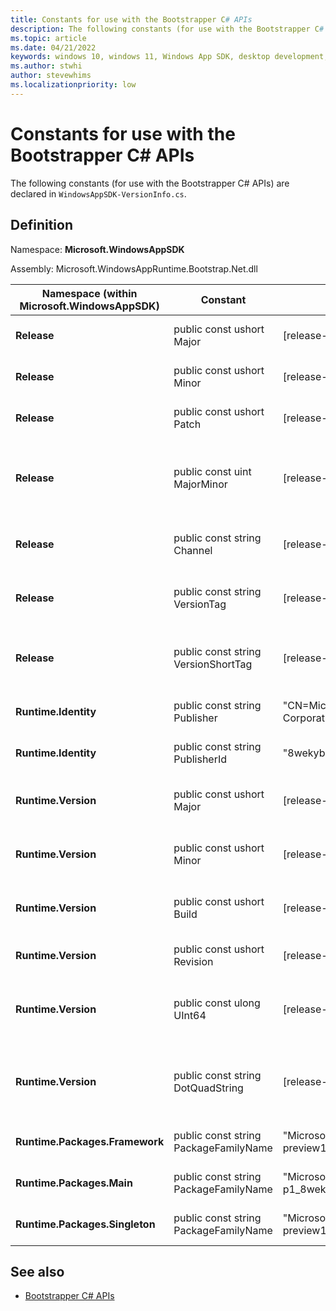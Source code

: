 ```yaml
---
title: Constants for use with the Bootstrapper C# APIs
description: The following constants (for use with the Bootstrapper C# APIs) are declared in `WindowsAppSDK-VersionInfo.cs`.
ms.topic: article
ms.date: 04/21/2022
keywords: windows 10, windows 11, Windows App SDK, desktop development, C#, interop, Bootstrapper, Bootstrapper API, constants
ms.author: stwhi
author: stevewhims
ms.localizationpriority: low
---
```


# Constants for use with the Bootstrapper C# APIs

The following constants (for use with the Bootstrapper C# APIs) are declared in `WindowsAppSDK-VersionInfo.cs`.

## Definition

Namespace: **Microsoft.WindowsAppSDK**

Assembly: Microsoft.WindowsAppRuntime.Bootstrap.Net.dll

| Namespace (within Microsoft.WindowsAppSDK) | Constant | Value | Description |
|-|-|-|-|
| **Release** | public const ushort Major | \[release-dependent\] | The major version of the Windows App SDK release. |
| **Release** | public const ushort Minor | \[release-dependent\] | The minor version of the Windows App SDK release. |
| **Release** | public const ushort Patch | \[release-dependent\] | The patch version of the Windows App SDK release. |
| **Release** | public const uint MajorMinor | \[release-dependent\] | The major and minor version of the Windows App SDK release, encoded as a uint32_t (0xMMMMNNNN where M=major, N=minor). |
| **Release** | public const string Channel | \[release-dependent\] | The Windows App SDK release's channel; for example, "preview", or empty string for stable. |
| **Release** | public const string VersionTag | \[release-dependent\] | The Windows App SDK release's version tag; for example, "preview2", or empty string for stable. |
| **Release** | public const string VersionShortTag | \[release-dependent\] | The Windows App SDK release's short-form version tag; for example, "p2", or empty string for stable. |
| **Runtime.Identity** | public const string Publisher | "CN=Microsoft Corporation, O=Microsoft Corporation, L=Redmond, S=Washington, C=US" | The Windows App SDK runtime's package identity's Publisher. |
| **Runtime.Identity** | public const string PublisherId | "8wekyb3d8bbwe" | The Windows App SDK runtime's package identity's PublisherId. |
| **Runtime.Version** | public const ushort Major | \[release-dependent\] | The major version of the Windows App SDK runtime; for example, 1000. |
| **Runtime.Version** | public const ushort Minor | \[release-dependent\] | The minor version of the Windows App SDK runtime; for example, 446. |
| **Runtime.Version** | public const ushort Build | \[release-dependent\] | The build version of the Windows App SDK runtime; for example, 804. |
| **Runtime.Version** | public const ushort Revision | \[release-dependent\] | The revision version of the Windows App SDK runtime; for example, 0. |
| **Runtime.Version** | public const ulong UInt64 | \[release-dependent\] | The version of the Windows App SDK runtime, as a uint64l for example, 0x03E801BE03240000. |
| **Runtime.Version** | public const string DotQuadString | \[release-dependent\] | The version of the Windows App SDK runtime, as a string (const wchar_t*); for example, "1000.446.804.0". |
| **Runtime.Packages.Framework** | public const string PackageFamilyName | "Microsoft.WindowsAppRuntime.1.1-preview1_8wekyb3d8bbwe" | The Windows App SDK runtime's Framework package's family name. |
| **Runtime.Packages.Main** | public const string PackageFamilyName | "MicrosoftCorporationII.WinAppRuntime.Main.1.1-p1_8wekyb3d8bbwe" | The Windows App SDK runtime's Main package's family name. |
| **Runtime.Packages.Singleton** | public const string PackageFamilyName | "Microsoft.WindowsAppRuntime.Singleton-preview1_8wekyb3d8bbwe" | The Windows App SDK runtime's Singleton package's family name. |

## See also

* [Bootstrapper C# APIs](../index.md)
